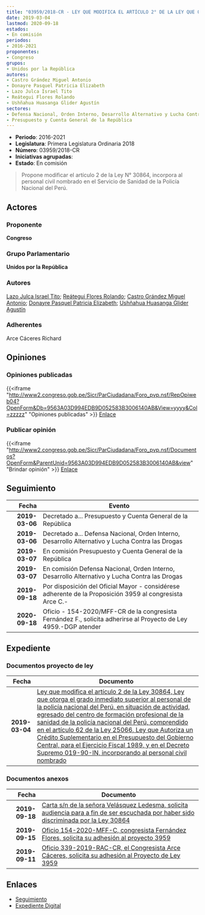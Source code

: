 ```yaml
---
title: "03959/2018-CR - LEY QUE MODIFICA EL ARTÍCULO 2° DE LA LEY QUE OTORGA EL GRADO INMEDIATO SUPERIOR AL PERSONAL DE LA POLICÍA NACIONAL DEL PERÚ, EN SITUACIÓN DE ACTIVIDAD, EGRESADO DEL CENTRO DE FORMACIÓN PROFESIONAL DE LA SANIDAD DE LA POLICÍA NACIONAL DEL PERÚ, COMPRENDIDO EN EL ARTÍCULO 62 DE LA LEY 25066, Y EN EL DECRETO SUPREMO 019-90-IN, INCORPORA AL PERSONAL CIVIL NOMBRADO"
date: 2019-03-04
lastmod: 2020-09-18
estados:
- En comisión
periodos:
- 2016-2021
proponentes:
- Congreso
grupos:
- Unidos por la República
autores:
- Castro Grández Miguel Antonio
- Donayre Pasquel Patricia Elizabeth
- Lazo Julca Israel Tito
- Reátegui Flores Rolando
- Ushñahua Huasanga Glider Agustín
sectores:
- Defensa Nacional, Orden Interno, Desarrollo Alternativo y Lucha Contra las Drogas
- Presupuesto y Cuenta General de la República
---
```

- **Periodo**: 2016-2021
- **Legislatura**: Primera Legislatura Ordinaria 2018
- **Número**: 03959/2018-CR
- **Iniciativas agrupadas**: 
- **Estado**: En comisión

> Propone modificar el artículo 2 de la Ley N° 30864, incorpora al personal civil nombrado en el Servicio de Sanidad de la Policía Nacional del Perú.


## Actores

### Proponente

**Congreso**

### Grupo Parlamentario

**Unidos por la República**

### Autores

[Lazo Julca Israel Tito](mailto:mailto:ilazo@congreso.gob.pe); [Reátegui Flores Rolando](mailto:mailto:rreategui@congreso.gob.pe); [Castro Grández Miguel Antonio](mailto:mailto:macastro@congreso.gob.pe); [Donayre Pasquel Patricia Elizabeth](mailto:mailto:pdonayre@congreso.gob.pe); [Ushñahua Huasanga Glider Agustín](mailto:mailto:gushnahua@congreso.gob.pe)

### Adherentes

Arce Cáceres Richard

## Opiniones

### Opiniones publicadas

{{<iframe "http://www2.congreso.gob.pe/Sicr/ParCiudadana/Foro_pvp.nsf/RepOpiweb04?OpenForm&Db=9563A03D994EDB9D052583B3006140AB&View=yyyy&Col=zzzzz" "Opiniones publicadas" >}}
[Enlace](http://www2.congreso.gob.pe/Sicr/ParCiudadana/Foro_pvp.nsf/RepOpiweb04?OpenForm&Db=9563A03D994EDB9D052583B3006140AB&View=yyyy&Col=zzzzz)

### Publicar opinión

{{<iframe "http://www2.congreso.gob.pe/Sicr/ParCiudadana/Foro_pvp.nsf/Documentos?OpenForm&ParentUnid=9563A03D994EDB9D052583B3006140AB&view" "Brindar opinión" >}}
[Enlace](http://www2.congreso.gob.pe/Sicr/ParCiudadana/Foro_pvp.nsf/Documentos?OpenForm&ParentUnid=9563A03D994EDB9D052583B3006140AB&view)


## Seguimiento

| Fecha | Evento |
|------:|--------|
| **2019-03-06** | Decretado a... Presupuesto y Cuenta General de la República |
| **2019-03-06** | Decretado a... Defensa Nacional, Orden Interno, Desarrollo Alternativo y Lucha Contra las Drogas |
| **2019-03-07** | En comisión Presupuesto y Cuenta General de la República |
| **2019-03-07** | En comisión Defensa Nacional, Orden Interno, Desarrollo Alternativo y Lucha Contra las Drogas |
| **2019-09-18** | Por disposición del Oficial Mayor - considérese adherente de la Proposición 3959 al congresista Arce C.- |
| **2020-09-18** | Oficio - 154-2020/MFF-CR de la congresista Fernández F., solicita adherirse al Proyecto de Ley 4959.-DGP atender |

## Expediente

### Documentos proyecto de ley

| Fecha | Documento |
|------:|-----------|
| **2019-03-04** | [Ley que modifica el artículo 2 de la Ley 30864, Ley que otorga el grado inmediato superior al personal de la policía nacional del Perú, en situación de actividad, egresado del centro de formación profesional de la sanidad de la policía nacional del Perú, comprendido en el artículo 62 de la Ley 25066, Ley que Autoriza un Crédito Suplementario en el Presupuesto del Gobierno Central, para el Ejercicio Fiscal 1989, y en el Decreto Supremo 019-90-IN, incorporando al personal civil nombrado](http://www.leyes.congreso.gob.pe/Documentos/2016_2021/Proyectos_de_Ley_y_de_Resoluciones_Legislativas/PL0395920190304.pdf) |

### Documentos anexos

| Fecha | Documento |
|------:|-----------|
| **2019-09-18** | [Carta s/n de la señora Velásquez Ledesma, solicita audiencia para a fin de ser escuchada por haber sido discriminada por la Ley 30864](http://www.leyes.congreso.gob.pe/Documentos/2016_2021/Oficios/Otras_Instituciones/CARTA-S-N-20200918-VELASQUEZ.pdf) |
| **2019-09-15** | [Oficio 154-2020-MFF-C, congresista Fernández Flores, solicita su adhesión al proyecto 3959](http://www.leyes.congreso.gob.pe/Documentos/2016_2021/Adhesiones/Proyectos_de_Ley/OFICIO-154-2020-MFF-C.pdf) |
| **2019-09-11** | [Oficio 339-2019-RAC-CR, el Congresista Arce Cáceres, solicita su adhesión al Proyecto de Ley 3959](http://www.leyes.congreso.gob.pe/Documentos/2016_2021/Adhesiones/Proyectos_de_Ley/OFICIO-339-2019-RAC-CR.pdf) |

## Enlaces

- [Seguimiento](http://www2.congreso.gob.pe/Sicr/TraDocEstProc/CLProLey2016.nsf/f7fff46988ca05b1052578e100829cc7/f6dc0df7c8e5eeae052583b3005f2582?OpenDocument)
- [Expediente Digital](http://www2.congreso.gob.pe/Sicr/TraDocEstProc/Expvirt_2011.nsf/visbusqptramdoc1621/03959?opendocument)

